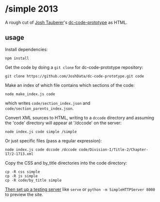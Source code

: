 # /simple 2013

A rough cut of [Josh Tauberer](http://razor.occams.info/)'s [dc-code-prototype](https://github.com/JoshData/dc-code-prototype)
as HTML.

## usage

Install dependencies:

    npm install

Get the code by doing a `git clone` for dc-code-prototype repository:

    git clone https://github.com/JoshData/dc-code-prototype.git code

Make an index of which file contains which sections of the code:

    node make_index.js code

which writes `code/section_index.json` and `code/section_parents_index.json`.

Convert XML sources to HTML, writing to a `dccode` directory and assuming the 'code' directory will appear at '/dccode' on the server:

```
node index.js code simple /simple
```

Or just specific files (pass a regular expression):

```
node index.js code dccode /dccode code/Division-I/Title-2/Chapter-17/2-1713.xml
```

Copy the CSS and by_title directories into the code directory:

```
cp -R css simple
cp -R js simple
cp -R code/by_title simple
```

[Then set up a testing server](https://gist.github.com/tmcw/4989751) like
`serve` or `python -m SimpleHTTPServer 8000` to preview the site.
